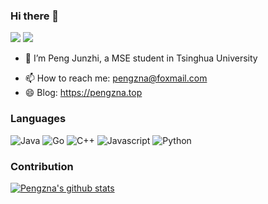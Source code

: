 ### Hi there 👋

<span align="center"> <img src="https://visitor-badge.glitch.me/badge?page_id=Pengzna" /> <img src="https://img.shields.io/github/followers/Pengzna?style=social" /> </span>

- 🔭 I’m Peng Junzhi, a MSE student in Tsinghua University
<!-- - 🌱 I’m currently interested in distribution system and database -->
- 📫 How to reach me: pengzna@foxmail.com
- 😄 Blog: https://pengzna.top

### Languages

![Java](https://img.shields.io/badge/-Java-FC801D?style=flat&logo=java&logoColor=white)
![Go](https://img.shields.io/badge/-Golang-087CFA?style=flat&logo=go&logoColor=white)
![C++](https://img.shields.io/badge/-C++-FE2857?style=flat&logo=c%2B%2B&logoColor=white)
![Javascript](https://img.shields.io/badge/-Javascript-fcea6a?style=flat&logo=javascript&logoColor=white)
![Python](https://img.shields.io/badge/-Python-FDB60D?style=flat&logo=python&logoColor=white)

### Contribution

<!-- [![Pengzna's GitHub stats](https://github-readme-stats.vercel.app/api?username=Pengzna&show_icons=true&theme=merko)](https://github.com/anuraghazra/github-readme-stats) -->
<a href="https://github.com/anuraghazra/github-readme-stats"><img align="center" src="https://github-readme-stats.vercel.app/api?username=Pengzna&count_private=true&count_private=true&theme=tokyonight&include_all_commits=true&hide_border=true" alt="Pengzna's github stats" /></a>

<!-- <div align="center"> <img height="137px" src="https://github-readme-stats.vercel.app/api?username=Pengzna&hide_title=true&hide_border=true&show_icons=trueline_height=21&text_color=000&icon_color=000&bg_color=0,ea6161,ffc64d,fffc4d,52fa5a&theme=graywhite" /> </div> -->

<!--
**Pengzna/Pengzna** is a ✨ _special_ ✨ repository because its `README.md` (this file) appears on your GitHub profile.

Here are some ideas to get you started:

- 🔭 I’m currently working on ...
- 🌱 I’m currently learning ...
- 👯 I’m looking to collaborate on ...
- 🤔 I’m looking for help with ...
- 💬 Ask me about ...
- 📫 How to reach me: ...
- 😄 Pronouns: ...
- ⚡ Fun fact: ...
-->
